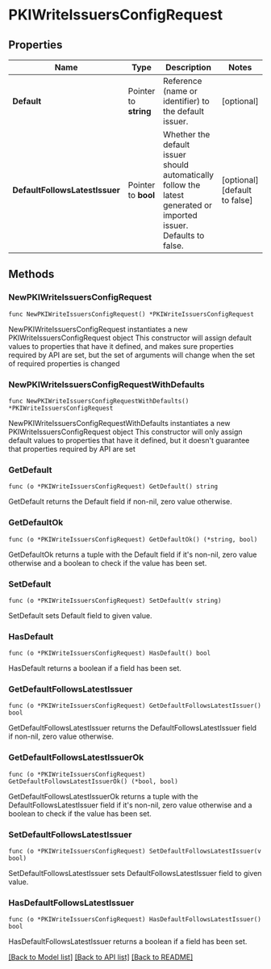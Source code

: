 # PKIWriteIssuersConfigRequest


## Properties

Name | Type | Description | Notes
------------ | ------------- | ------------- | -------------
**Default** | Pointer to **string** | Reference (name or identifier) to the default issuer. | [optional] 
**DefaultFollowsLatestIssuer** | Pointer to **bool** | Whether the default issuer should automatically follow the latest generated or imported issuer. Defaults to false. | [optional] [default to false]



## Methods


### NewPKIWriteIssuersConfigRequest

`func NewPKIWriteIssuersConfigRequest() *PKIWriteIssuersConfigRequest`

NewPKIWriteIssuersConfigRequest instantiates a new PKIWriteIssuersConfigRequest object
This constructor will assign default values to properties that have it defined,
and makes sure properties required by API are set, but the set of arguments
will change when the set of required properties is changed

### NewPKIWriteIssuersConfigRequestWithDefaults

`func NewPKIWriteIssuersConfigRequestWithDefaults() *PKIWriteIssuersConfigRequest`

NewPKIWriteIssuersConfigRequestWithDefaults instantiates a new PKIWriteIssuersConfigRequest object
This constructor will only assign default values to properties that have it defined,
but it doesn't guarantee that properties required by API are set


### GetDefault

`func (o *PKIWriteIssuersConfigRequest) GetDefault() string`

GetDefault returns the Default field if non-nil, zero value otherwise.

### GetDefaultOk

`func (o *PKIWriteIssuersConfigRequest) GetDefaultOk() (*string, bool)`

GetDefaultOk returns a tuple with the Default field if it's non-nil, zero value otherwise
and a boolean to check if the value has been set.

### SetDefault

`func (o *PKIWriteIssuersConfigRequest) SetDefault(v string)`

SetDefault sets Default field to given value.


### HasDefault

`func (o *PKIWriteIssuersConfigRequest) HasDefault() bool`

HasDefault returns a boolean if a field has been set.




### GetDefaultFollowsLatestIssuer

`func (o *PKIWriteIssuersConfigRequest) GetDefaultFollowsLatestIssuer() bool`

GetDefaultFollowsLatestIssuer returns the DefaultFollowsLatestIssuer field if non-nil, zero value otherwise.

### GetDefaultFollowsLatestIssuerOk

`func (o *PKIWriteIssuersConfigRequest) GetDefaultFollowsLatestIssuerOk() (*bool, bool)`

GetDefaultFollowsLatestIssuerOk returns a tuple with the DefaultFollowsLatestIssuer field if it's non-nil, zero value otherwise
and a boolean to check if the value has been set.

### SetDefaultFollowsLatestIssuer

`func (o *PKIWriteIssuersConfigRequest) SetDefaultFollowsLatestIssuer(v bool)`

SetDefaultFollowsLatestIssuer sets DefaultFollowsLatestIssuer field to given value.


### HasDefaultFollowsLatestIssuer

`func (o *PKIWriteIssuersConfigRequest) HasDefaultFollowsLatestIssuer() bool`

HasDefaultFollowsLatestIssuer returns a boolean if a field has been set.









[[Back to Model list]](../README.md#documentation-for-models) [[Back to API list]](../README.md#documentation-for-api-endpoints) [[Back to README]](../README.md)


